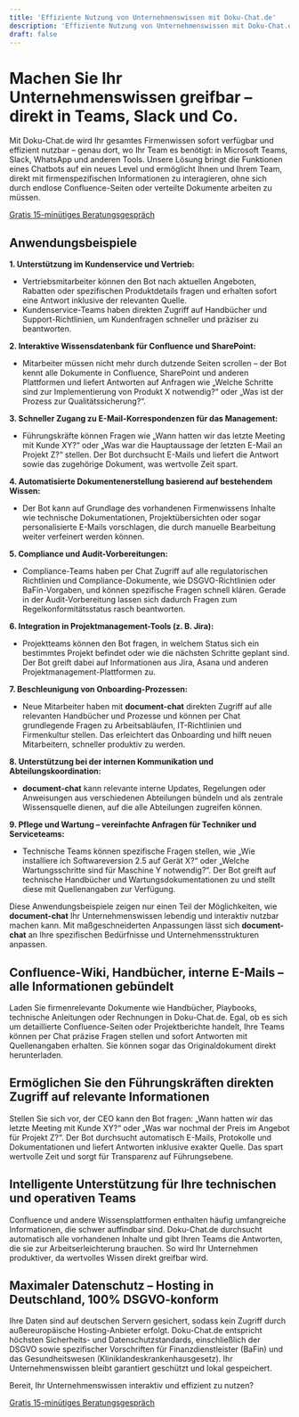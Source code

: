 ```yaml
---
title: 'Effiziente Nutzung von Unternehmenswissen mit Doku-Chat.de'
description: 'Effiziente Nutzung von Unternehmenswissen mit Doku-Chat.de: Sofortiger Zugriff auf Firmenwissen in Teams, Slack und mehr. Optimieren Sie Kundenservice, Vertrieb und interne Prozesse.'
draft: false
---
```


# Machen Sie Ihr Unternehmenswissen greifbar – direkt in Teams, Slack und Co.

Mit Doku-Chat.de wird Ihr gesamtes Firmenwissen sofort verfügbar und effizient nutzbar – genau dort, wo Ihr Team es benötigt: in Microsoft Teams, Slack, WhatsApp und anderen Tools. Unsere Lösung bringt die Funktionen eines Chatbots auf ein neues Level und ermöglicht Ihnen und Ihrem Team, direkt mit firmenspezifischen Informationen zu interagieren, ohne sich durch endlose Confluence-Seiten oder verteilte Dokumente arbeiten zu müssen.

<a id="book_meeting" class="btn btn-primary text-white" href="https://calendly.com/justin-guese/15min" target="_blank">Gratis 15-minütiges Beratungsgespräch</a>

## Anwendungsbeispiele

**1. Unterstützung im Kundenservice und Vertrieb:**

- Vertriebsmitarbeiter können den Bot nach aktuellen Angeboten, Rabatten oder spezifischen Produktdetails fragen und erhalten sofort eine Antwort inklusive der relevanten Quelle.
- Kundenservice-Teams haben direkten Zugriff auf Handbücher und Support-Richtlinien, um Kundenfragen schneller und präziser zu beantworten.

**2. Interaktive Wissensdatenbank für Confluence und SharePoint:**

- Mitarbeiter müssen nicht mehr durch dutzende Seiten scrollen – der Bot kennt alle Dokumente in Confluence, SharePoint und anderen Plattformen und liefert Antworten auf Anfragen wie „Welche Schritte sind zur Implementierung von Produkt X notwendig?“ oder „Was ist der Prozess zur Qualitätssicherung?“.

**3. Schneller Zugang zu E-Mail-Korrespondenzen für das Management:**

- Führungskräfte können Fragen wie „Wann hatten wir das letzte Meeting mit Kunde XY?“ oder „Was war die Hauptaussage der letzten E-Mail an Projekt Z?“ stellen. Der Bot durchsucht E-Mails und liefert die Antwort sowie das zugehörige Dokument, was wertvolle Zeit spart.

**4. Automatisierte Dokumentenerstellung basierend auf bestehendem Wissen:**

- Der Bot kann auf Grundlage des vorhandenen Firmenwissens Inhalte wie technische Dokumentationen, Projektübersichten oder sogar personalisierte E-Mails vorschlagen, die durch manuelle Bearbeitung weiter verfeinert werden können.

**5. Compliance und Audit-Vorbereitungen:**

- Compliance-Teams haben per Chat Zugriff auf alle regulatorischen Richtlinien und Compliance-Dokumente, wie DSGVO-Richtlinien oder BaFin-Vorgaben, und können spezifische Fragen schnell klären. Gerade in der Audit-Vorbereitung lassen sich dadurch Fragen zum Regelkonformitätsstatus rasch beantworten.

**6. Integration in Projektmanagement-Tools (z. B. Jira):**

- Projektteams können den Bot fragen, in welchem Status sich ein bestimmtes Projekt befindet oder wie die nächsten Schritte geplant sind. Der Bot greift dabei auf Informationen aus Jira, Asana und anderen Projektmanagement-Plattformen zu.

**7. Beschleunigung von Onboarding-Prozessen:**

- Neue Mitarbeiter haben mit **document-chat** direkten Zugriff auf alle relevanten Handbücher und Prozesse und können per Chat grundlegende Fragen zu Arbeitsabläufen, IT-Richtlinien und Firmenkultur stellen. Das erleichtert das Onboarding und hilft neuen Mitarbeitern, schneller produktiv zu werden.

**8. Unterstützung bei der internen Kommunikation und Abteilungskoordination:**

- **document-chat** kann relevante interne Updates, Regelungen oder Anweisungen aus verschiedenen Abteilungen bündeln und als zentrale Wissensquelle dienen, auf die alle Abteilungen zugreifen können.

**9. Pflege und Wartung – vereinfachte Anfragen für Techniker und Serviceteams:**

- Technische Teams können spezifische Fragen stellen, wie „Wie installiere ich Softwareversion 2.5 auf Gerät X?“ oder „Welche Wartungsschritte sind für Maschine Y notwendig?“. Der Bot greift auf technische Handbücher und Wartungsdokumentationen zu und stellt diese mit Quellenangaben zur Verfügung.

Diese Anwendungsbeispiele zeigen nur einen Teil der Möglichkeiten, wie **document-chat** Ihr Unternehmenswissen lebendig und interaktiv nutzbar machen kann. Mit maßgeschneiderten Anpassungen lässt sich **document-chat** an Ihre spezifischen Bedürfnisse und Unternehmensstrukturen anpassen.

## Confluence-Wiki, Handbücher, interne E-Mails – alle Informationen gebündelt

Laden Sie firmenrelevante Dokumente wie Handbücher, Playbooks, technische Anleitungen oder Rechnungen in Doku-Chat.de. Egal, ob es sich um detaillierte Confluence-Seiten oder Projektberichte handelt, Ihre Teams können per Chat präzise Fragen stellen und sofort Antworten mit Quellenangaben erhalten. Sie können sogar das Originaldokument direkt herunterladen.

## Ermöglichen Sie den Führungskräften direkten Zugriff auf relevante Informationen

Stellen Sie sich vor, der CEO kann den Bot fragen: „Wann hatten wir das letzte Meeting mit Kunde XY?“ oder „Was war nochmal der Preis im Angebot für Projekt Z?“. Der Bot durchsucht automatisch E-Mails, Protokolle und Dokumentationen und liefert Antworten inklusive exakter Quelle. Das spart wertvolle Zeit und sorgt für Transparenz auf Führungsebene.

## Intelligente Unterstützung für Ihre technischen und operativen Teams

Confluence und andere Wissensplattformen enthalten häufig umfangreiche Informationen, die schwer auffindbar sind. Doku-Chat.de durchsucht automatisch alle vorhandenen Inhalte und gibt Ihren Teams die Antworten, die sie zur Arbeitserleichterung brauchen. So wird Ihr Unternehmen produktiver, da wertvolles Wissen direkt greifbar wird.

## Maximaler Datenschutz – Hosting in Deutschland, 100% DSGVO-konform

Ihre Daten sind auf deutschen Servern gesichert, sodass kein Zugriff durch außereuropäische Hosting-Anbieter erfolgt. Doku-Chat.de entspricht höchsten Sicherheits- und Datenschutzstandards, einschließlich der DSGVO sowie spezifischer Vorschriften für Finanzdienstleister (BaFin) und das Gesundheitswesen (Kliniklandeskrankenhausgesetz). Ihr Unternehmenswissen bleibt garantiert geschützt und lokal gespeichert.

Bereit, Ihr Unternehmenswissen interaktiv und effizient zu nutzen?

<a id="book_meeting" class="btn btn-primary text-white" href="https://calendly.com/justin-guese/15min" target="_blank">Gratis 15-minütiges Beratungsgespräch</a>
